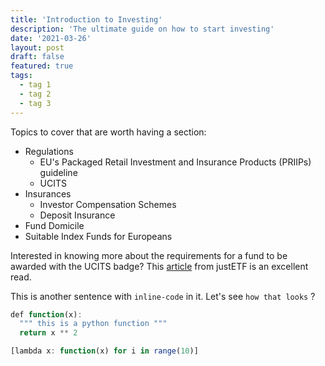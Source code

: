 ```yaml
---
title: 'Introduction to Investing'
description: 'The ultimate guide on how to start investing'
date: '2021-03-26'
layout: post
draft: false
featured: true
tags:
  - tag 1
  - tag 2
  - tag 3
---
```


Topics to cover that are worth having a section:

- Regulations
  - EU's Packaged Retail Investment and Insurance Products (PRIIPs) guideline
  - UCITS
- Insurances
  - Investor Compensation Schemes
  - Deposit Insurance
- Fund Domicile
- Suitable Index Funds for Europeans

Interested in knowing more about the requirements for a fund to be awarded with the UCITS badge? This [article](https://www.justetf.com/de/news/etf/legal-structure-of-etfs-ucits.html) from justETF is an excellent read.

This is another sentence with `inline-code` in it. Let's see `how that looks` ?

```javascript
def function(x):
  """ this is a python function """
  return x ** 2

[lambda x: function(x) for i in range(10)]
```
